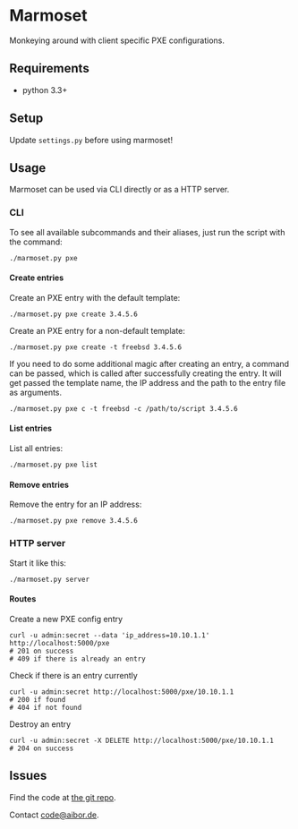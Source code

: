 # Marmoset

Monkeying around with client specific PXE configurations.



## Requirements

* python 3.3+



## Setup

Update `settings.py` before using marmoset!



## Usage

Marmoset can be used via CLI directly or as a HTTP server.


### CLI

To see all available subcommands and their aliases, just run the script
with the command:

    ./marmoset.py pxe


#### Create entries

Create an PXE entry with the default template:

    ./marmoset.py pxe create 3.4.5.6

Create an PXE entry for a non-default template:

    ./marmoset.py pxe create -t freebsd 3.4.5.6

If you need to do some additional magic after creating an entry, a
command can be passed, which is called after successfully creating the
entry. It will get passed the template name, the IP address and the
path to the entry file as arguments.

    ./marmoset.py pxe c -t freebsd -c /path/to/script 3.4.5.6


#### List entries

List all entries:

    ./marmoset.py pxe list


#### Remove entries

Remove the entry for an IP address:

    ./marmoset.py pxe remove 3.4.5.6


### HTTP server

Start it like this:

    ./marmoset.py server


#### Routes

Create a new PXE config entry

    curl -u admin:secret --data 'ip_address=10.10.1.1' http://localhost:5000/pxe
    # 201 on success
    # 409 if there is already an entry

Check if there is an entry currently

    curl -u admin:secret http://localhost:5000/pxe/10.10.1.1
    # 200 if found
    # 404 if not found

Destroy an entry

    curl -u admin:secret -X DELETE http://localhost:5000/pxe/10.10.1.1
    # 204 on success



## Issues

Find the code at [the git repo](https://www.aibor.de/cgit/marmoset/).

Contact code@aibor.de.

